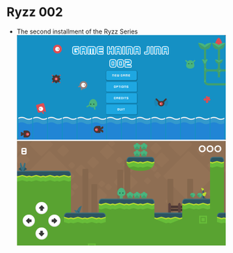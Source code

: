 # Ryzz 002
- The second installment of the Ryzz Series
    ![sample1](assets/sample1.png)
    ![sample2](assets/sample2.png)
